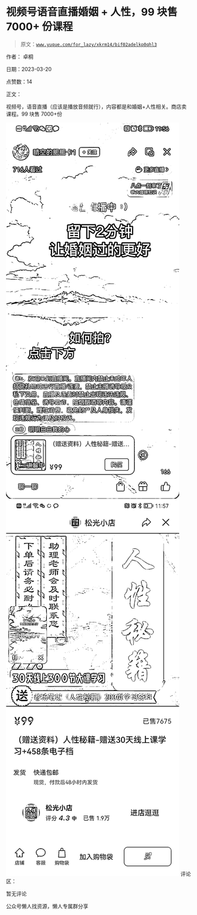# 视频号语音直播婚姻 + 人性，99 块售 7000+ 份课程

> 原文：[`www.yuque.com/for_lazy/xkrm14/bif02adelkp0qhl3`](https://www.yuque.com/for_lazy/xkrm14/bif02adelkp0qhl3)



作者： 卓桐



日期：2023-03-20



点赞数：14

<ne-card data-card-name="hr" data-card-type="block" id="j3pa0" data-event-boundary="card">

正文：



视频号，语音直播（应该是播放音频就行），内容都是和婚姻+人性相关。商店卖课程。99 块售 7000+份



<ne-card data-card-name="image" data-card-type="inline" id="pYobf" data-event-boundary="card">![](img/fb19240b7fb6cdafb6943a50a18f5587.png)  <ne-p id="ue6df2001" data-lake-id="ue6df2001"><ne-card data-card-name="image" data-card-type="inline" id="LvKkW" data-event-boundary="card">![](img/84cfa84d5e82d60abc44db640f6d0754.png)  <ne-card data-card-name="hr" data-card-type="block" id="GHQz6" data-event-boundary="card"><ne-p id="uaba2c42d" data-lake-id="uaba2c42d">评论区：



暂无评论

<ne-card data-card-name="hr" data-card-type="block" id="eXMU5" data-event-boundary="card">

公众号懒人找资源，懒人专属群分享

</ne-card></ne-card></ne-card></ne-p></ne-card></ne-p></ne-card>